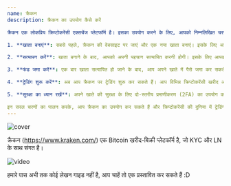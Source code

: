 ```yaml
---
name: क्रैकन
description: क्रैकन का उपयोग कैसे करें

क्रैकन एक लोकप्रिय क्रिप्टोकरेंसी एक्सचेंज प्लेटफॉर्म है। इसका उपयोग करने के लिए, आपको निम्नलिखित चरणों का पालन करना होगा:

1. **खाता बनाएं**: सबसे पहले, क्रैकन की वेबसाइट पर जाएं और एक नया खाता बनाएं। इसके लिए आपको अपनी ईमेल आईडी और कुछ व्यक्तिगत जानकारी देनी होगी।

2. **सत्यापन करें**: खाता बनाने के बाद, आपको अपनी पहचान सत्यापित करनी होगी। इसके लिए आपको कुछ दस्तावेज़ अपलोड करने पड़ सकते हैं, जैसे कि पासपोर्ट या ड्राइविंग लाइसेंस।

3. **फंड जमा करें**: एक बार खाता सत्यापित हो जाने के बाद, आप अपने खाते में पैसे जमा कर सकते हैं। आप बैंक ट्रांसफर या क्रिप्टोकरेंसी के माध्यम से फंड जोड़ सकते हैं।

4. **ट्रेडिंग शुरू करें**: अब आप क्रैकन पर ट्रेडिंग शुरू कर सकते हैं। आप विभिन्न क्रिप्टोकरेंसी खरीद और बेच सकते हैं। इसके लिए आपको ट्रेडिंग इंटरफेस का उपयोग करना होगा।

5. **सुरक्षा का ध्यान रखें**: अपने खाते की सुरक्षा के लिए दो-स्तरीय प्रमाणीकरण (2FA) का उपयोग करें और अपने पासवर्ड को सुरक्षित रखें।

इन सरल चरणों का पालन करके, आप क्रैकन का उपयोग कर सकते हैं और क्रिप्टोकरेंसी की दुनिया में ट्रेडिंग शुरू कर सकते हैं।
---
```

![cover](assets/cover.webp)

क्रैकन (https://www.kraken.com/) एक Bitcoin खरीद-बिक्री प्लेटफॉर्म है, जो KYC और LN के साथ संगत है।

![video](https://www.youtube.com/watch?v=ZCGXl5A2Hbc)

हमारे पास अभी तक कोई लेखन गाइड नहीं है, आप चाहें तो एक प्रस्तावित कर सकते हैं :D